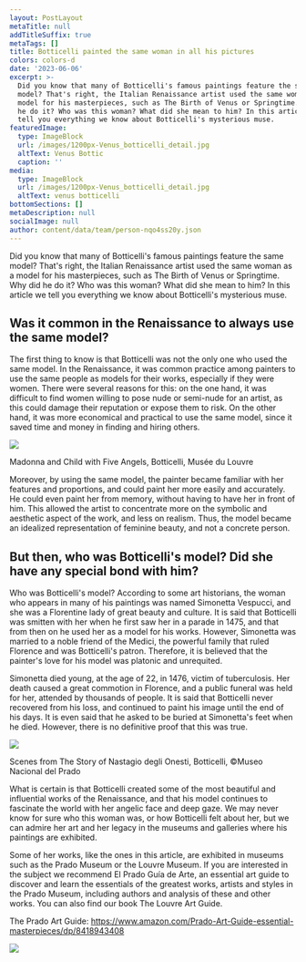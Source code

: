 ```yaml
---
layout: PostLayout
metaTitle: null
addTitleSuffix: true
metaTags: []
title: Botticelli painted the same woman in all his pictures
colors: colors-d
date: '2023-06-06'
excerpt: >-
  Did you know that many of Botticelli's famous paintings feature the same
  model? That's right, the Italian Renaissance artist used the same woman as a
  model for his masterpieces, such as The Birth of Venus or Springtime. Why did
  he do it? Who was this woman? What did she mean to him? In this article we
  tell you everything we know about Botticelli's mysterious muse.
featuredImage:
  type: ImageBlock
  url: /images/1200px-Venus_botticelli_detail.jpg
  altText: Venus Bottic
  caption: ''
media:
  type: ImageBlock
  url: /images/1200px-Venus_botticelli_detail.jpg
  altText: venus botticelli
bottomSections: []
metaDescription: null
socialImage: null
author: content/data/team/person-nqo4ss20y.json
---
```

Did you know that many of Botticelli's famous paintings feature the same model? That's right, the Italian Renaissance artist used the same woman as a model for his masterpieces, such as The Birth of Venus or Springtime. Why did he do it? Who was this woman? What did she mean to him? In this article we tell you everything we know about Botticelli's mysterious muse.

## Was it common in the Renaissance to always use the same model?


The first thing to know is that Botticelli was not the only one who used the same model. In the Renaissance, it was common practice among painters to use the same people as models for their works, especially if they were women. There were several reasons for this: on the one hand, it was difficult to find women willing to pose nude or semi-nude for an artist, as this could damage their reputation or expose them to risk. On the other hand, it was more economical and practical to use the same model, since it saved time and money in finding and hiring others.

![](https://upload.wikimedia.org/wikipedia/commons/thumb/3/37/Botticelli_Louvre_11.jpg/620px-Botticelli_Louvre_11.jpg)

Madonna and Child with Five Angels, Botticelli, Musée du Louvre

Moreover, by using the same model, the painter became familiar with her features and proportions, and could paint her more easily and accurately. He could even paint her from memory, without having to have her in front of him. This allowed the artist to concentrate more on the symbolic and aesthetic aspect of the work, and less on realism. Thus, the model became an idealized representation of feminine beauty, and not a concrete person.

## But then, who was Botticelli's model? Did she have any special bond with him?

Who was Botticelli's model?
According to some art historians, the woman who appears in many of his paintings was named Simonetta Vespucci, and she was a Florentine lady of great beauty and culture. It is said that Botticelli was smitten with her when he first saw her in a parade in 1475, and that from then on he used her as a model for his works. However, Simonetta was married to a noble friend of the Medici, the powerful family that ruled Florence and was Botticelli's patron. Therefore, it is believed that the painter's love for his model was platonic and unrequited.

Simonetta died young, at the age of 22, in 1476, victim of tuberculosis. Her death caused a great commotion in Florence, and a public funeral was held for her, attended by thousands of people. It is said that Botticelli never recovered from his loss, and continued to paint his image until the end of his days. It is even said that he asked to be buried at Simonetta's feet when he died. However, there is no definitive proof that this was true.

![](https://www.grandesmuseos.news/images/Escenas%20de%20La%20historia%20de%20Nastagio%20degli%20Onesti.jpg)

Scenes from The Story of Nastagio degli Onesti, Botticelli, ©Museo Nacional del Prado

What is certain is that Botticelli created some of the most beautiful and influential works of the Renaissance, and that his model continues to fascinate the world with her angelic face and deep gaze. We may never know for sure who this woman was, or how Botticelli felt about her, but we can admire her art and her legacy in the museums and galleries where his paintings are exhibited.

Some of her works, like the ones in this article, are exhibited in museums such as the Prado Museum or the Louvre Museum. If you are interested in the subject we recommend El Prado Guía de Arte, an essential art guide to discover and learn the essentials of the greatest works, artists and styles in the Prado Museum, including authors and analysis of these and other works. You can also find our book The Louvre Art Guide.

The Prado Art Guide: https://www.amazon.com/Prado-Art-Guide-essential-masterpieces/dp/8418943408

![](/images/1659105482.png)

